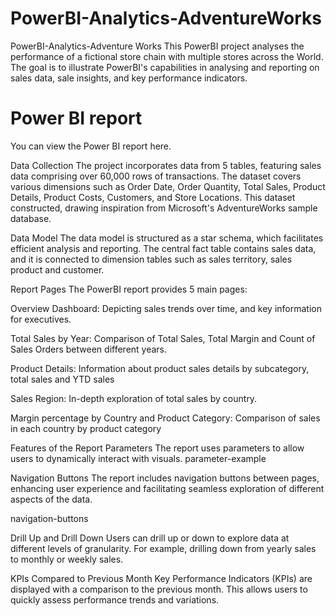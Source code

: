 # PowerBI-Analytics-AdventureWorks

PowerBI-Analytics-Adventure Works
This PowerBI project analyses the performance of a fictional store chain with multiple stores across the World. The goal is to illustrate PowerBI's capabilities in analysing and reporting on sales data, sale insights, and key performance indicators.

# Power BI report
You can view the Power BI report here.

Data Collection
The project incorporates data from 5 tables, featuring sales data comprising over 60,000 rows of transactions. The dataset covers various dimensions such as Order Date, Order Quantity, Total Sales, Product Details, Product Costs, Customers, and Store Locations. This dataset constructed, drawing inspiration from Microsoft's AdventureWorks sample database.


Data Model
The data model is structured as a star schema, which facilitates efficient analysis and reporting. The central fact table contains sales data, and it is connected to dimension tables such as sales territory, sales product and customer. 

Report Pages
The PowerBI report provides 5 main pages:

Overview Dashboard: Depicting sales trends over time, and key information for executives.

Total Sales by Year: Comparison of Total Sales, Total Margin and Count of Sales Orders between different years.

Product Details: Information about product sales details by subcategory, total sales and YTD sales

Sales Region: In-depth exploration of total sales by country. 

Margin percentage by Country and Product Category: Comparison of sales in each country by product category

Features of the Report
Parameters
The report uses parameters to allow users to dynamically interact with visuals. parameter-example

Navigation Buttons
The report includes navigation buttons between pages, enhancing user experience and facilitating seamless exploration of different aspects of the data.

navigation-buttons

Drill Up and Drill Down
Users can drill up or down to explore data at different levels of granularity. For example, drilling down from yearly sales to monthly or weekly sales.

KPIs Compared to Previous Month
Key Performance Indicators (KPIs) are displayed with a comparison to the previous month. This allows users to quickly assess performance trends and variations.

